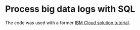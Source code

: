 # Process big data logs with SQL

The code was used with a former [IBM Cloud solution tutorial](https://cloud.ibm.com/docs/solution-tutorials?topic=solution-tutorials-tutorials).
